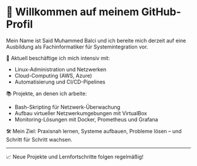 # 👋 Willkommen auf meinem GitHub-Profil

Mein Name ist Said Muhammed Balci und ich bereite mich derzeit auf eine Ausbildung als Fachinformatiker für Systemintegration vor.

🚀 Aktuell beschäftige ich mich intensiv mit:
- Linux-Administration und Netzwerken
- Cloud-Computing (AWS, Azure)
- Automatisierung und CI/CD-Pipelines

📚 Projekte, an denen ich arbeite:
- Bash-Skripting für Netzwerk-Überwachung
- Aufbau virtueller Netzwerkumgebungen mit VirtualBox
- Monitoring-Lösungen mit Docker, Prometheus und Grafana

🛠️ Mein Ziel:
Praxisnah lernen, Systeme aufbauen, Probleme lösen – und Schritt für Schritt wachsen.

---

📈 Neue Projekte und Lernfortschritte folgen regelmäßig!
